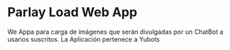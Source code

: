 # Parlay Load Web App
  We Appa para carga de imágenes que serán divulgadas 
  por un ChatBot a usarios suscritos. 
  La Aplicación pertenece a Yubots